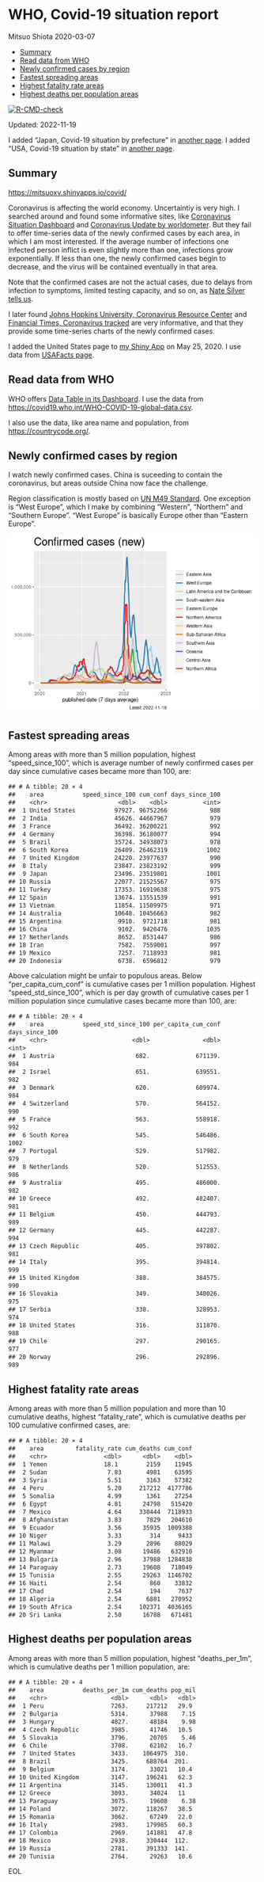 WHO, Covid-19 situation report
================
Mitsuo Shiota
2020-03-07

- <a href="#summary" id="toc-summary">Summary</a>
- <a href="#read-data-from-who" id="toc-read-data-from-who">Read data from
  WHO</a>
- <a href="#newly-confirmed-cases-by-region"
  id="toc-newly-confirmed-cases-by-region">Newly confirmed cases by
  region</a>
- <a href="#fastest-spreading-areas"
  id="toc-fastest-spreading-areas">Fastest spreading areas</a>
- <a href="#highest-fatality-rate-areas"
  id="toc-highest-fatality-rate-areas">Highest fatality rate areas</a>
- <a href="#highest-deaths-per-population-areas"
  id="toc-highest-deaths-per-population-areas">Highest deaths per
  population areas</a>

<!-- badges: start -->

[![R-CMD-check](https://github.com/mitsuoxv/covid/actions/workflows/R-CMD-check.yaml/badge.svg)](https://github.com/mitsuoxv/covid/actions/workflows/R-CMD-check.yaml)
<!-- badges: end -->

Updated: 2022-11-19

I added “Japan, Covid-19 situation by prefecture” in [another
page](Japan.md). I added “USA, Covid-19 situation by state” in [another
page](USA.md).

## Summary

<https://mitsuoxv.shinyapps.io/covid/>

Coronavirus is affecting the world economy. Uncertaintiy is very high. I
searched around and found some informative sites, like [Coronavirus
Situation
Dashboard](https://who.maps.arcgis.com/apps/opsdashboard/index.html#/c88e37cfc43b4ed3baf977d77e4a0667)
and [Coronavirus Update by
worldometer](https://www.worldometers.info/coronavirus/). But they fail
to offer time-series data of the newly confirmed cases by each area, in
which I am most interested. If the average number of infections one
infected person inflict is even slightly more than one, infections grow
exponentially. If less than one, the newly confirmed cases begin to
decrease, and the virus will be contained eventually in that area.

Note that the confirmed cases are not the actual cases, due to delays
from infection to symptoms, limited testing capacity, and so on, as
[Nate Silver tells
us](https://fivethirtyeight.com/features/coronavirus-case-counts-are-meaningless/).

I later found [Johns Hopkins University, Coronavirus Resource
Center](https://coronavirus.jhu.edu/) and [Financial Times, Coronavirus
tracked](https://www.ft.com/content/a26fbf7e-48f8-11ea-aeb3-955839e06441)
are very informative, and that they provide some time-series charts of
the newly confirmed cases.

I added the United States page to [my Shiny
App](https://mitsuoxv.shinyapps.io/covid/) on May 25, 2020. I use data
from [USAFacts
page](https://usafacts.org/visualizations/coronavirus-covid-19-spread-map/).

## Read data from WHO

WHO offers [Data Table in its Dashboard](https://covid19.who.int/table).
I use the data from
<https://covid19.who.int/WHO-COVID-19-global-data.csv>.

I also use the data, like area name and population, from
<https://countrycode.org/>.

## Newly confirmed cases by region

I watch newly confirmed cases. China is suceeding to contain the
coronavirus, but areas outside China now face the challenge.

Region classification is mostly based on [UN M49
Standard](https://unstats.un.org/unsd/methodology/m49/). One exception
is “West Europe”, which I make by combining “Western”, “Northern” and
“Southern Europe”. “West Europe” is basically Europe other than “Eastern
Europe”.

![](README_files/figure-gfm/chart-1.png)<!-- -->

## Fastest spreading areas

Among areas with more than 5 million population, highest
“speed_since_100”, which is average number of newly confirmed cases per
day since cumulative cases became more than 100, are:

    ## # A tibble: 20 × 4
    ##    area           speed_since_100 cum_conf days_since_100
    ##    <chr>                    <dbl>    <dbl>          <int>
    ##  1 United States           97927. 96752266            988
    ##  2 India                   45626. 44667967            979
    ##  3 France                  36492. 36200221            992
    ##  4 Germany                 36398. 36180077            994
    ##  5 Brazil                  35724. 34938073            978
    ##  6 South Korea             26409. 26462319           1002
    ##  7 United Kingdom          24220. 23977637            990
    ##  8 Italy                   23847. 23823192            999
    ##  9 Japan                   23496. 23519801           1001
    ## 10 Russia                  22077. 21525567            975
    ## 11 Turkey                  17353. 16919638            975
    ## 12 Spain                   13674. 13551539            991
    ## 13 Vietnam                 11854. 11509975            971
    ## 14 Australia               10648. 10456663            982
    ## 15 Argentina                9910.  9721718            981
    ## 16 China                    9102.  9420476           1035
    ## 17 Netherlands              8652.  8531447            986
    ## 18 Iran                     7582.  7559001            997
    ## 19 Mexico                   7257.  7118933            981
    ## 20 Indonesia                6738.  6596812            979

Above calculation might be unfair to populous areas. Below
“per_capita_cum_conf” is cumulative cases per 1 million population.
Highest “speed_std_since_100”, which is per day growth of cumulative
cases per 1 million population since cumulative cases became more than
100, are:

    ## # A tibble: 20 × 4
    ##    area           speed_std_since_100 per_capita_cum_conf days_since_100
    ##    <chr>                        <dbl>               <dbl>          <int>
    ##  1 Austria                       682.             671139.            984
    ##  2 Israel                        651.             639551.            982
    ##  3 Denmark                       620.             609974.            984
    ##  4 Switzerland                   570.             564152.            990
    ##  5 France                        563.             558918.            992
    ##  6 South Korea                   545.             546486.           1002
    ##  7 Portugal                      529.             517982.            979
    ##  8 Netherlands                   520.             512553.            986
    ##  9 Australia                     495.             486000.            982
    ## 10 Greece                        492.             482407.            981
    ## 11 Belgium                       450.             444793.            989
    ## 12 Germany                       445.             442287.            994
    ## 13 Czech Republic                405.             397802.            981
    ## 14 Italy                         395.             394814.            999
    ## 15 United Kingdom                388.             384575.            990
    ## 16 Slovakia                      349.             340026.            975
    ## 17 Serbia                        338.             328953.            974
    ## 18 United States                 316.             311870.            988
    ## 19 Chile                         297.             290165.            977
    ## 20 Norway                        296.             292896.            989

## Highest fatality rate areas

Among areas with more than 5 million population and more than 10
cumulative deaths, highest “fatality_rate”, which is cumulative deaths
per 100 cumulative confirmed cases, are:

    ## # A tibble: 20 × 4
    ##    area         fatality_rate cum_deaths cum_conf
    ##    <chr>                <dbl>      <dbl>    <dbl>
    ##  1 Yemen                18.1        2159    11945
    ##  2 Sudan                 7.83       4981    63595
    ##  3 Syria                 5.51       3163    57382
    ##  4 Peru                  5.20     217212  4177786
    ##  5 Somalia               4.99       1361    27254
    ##  6 Egypt                 4.81      24798   515420
    ##  7 Mexico                4.64     330444  7118933
    ##  8 Afghanistan           3.83       7829   204610
    ##  9 Ecuador               3.56      35935  1009388
    ## 10 Niger                 3.33        314     9433
    ## 11 Malawi                3.29       2896    88029
    ## 12 Myanmar               3.08      19486   632910
    ## 13 Bulgaria              2.96      37988  1284838
    ## 14 Paraguay              2.73      19608   718049
    ## 15 Tunisia               2.55      29263  1146702
    ## 16 Haiti                 2.54        860    33832
    ## 17 Chad                  2.54        194     7637
    ## 18 Algeria               2.54       6881   270952
    ## 19 South Africa          2.54     102371  4036165
    ## 20 Sri Lanka             2.50      16788   671481

## Highest deaths per population areas

Among areas with more than 5 million population, highest
“deaths_per_1m”, which is cumulative deaths per 1 million population,
are:

    ## # A tibble: 20 × 4
    ##    area           deaths_per_1m cum_deaths pop_mil
    ##    <chr>                  <dbl>      <dbl>   <dbl>
    ##  1 Peru                   7263.     217212   29.9 
    ##  2 Bulgaria               5314.      37988    7.15
    ##  3 Hungary                4827.      48184    9.98
    ##  4 Czech Republic         3985.      41746   10.5 
    ##  5 Slovakia               3796.      20705    5.46
    ##  6 Chile                  3708.      62102   16.7 
    ##  7 United States          3433.    1064975  310.  
    ##  8 Brazil                 3425.     688764  201.  
    ##  9 Belgium                3174.      33021   10.4 
    ## 10 United Kingdom         3147.     196241   62.3 
    ## 11 Argentina              3145.     130011   41.3 
    ## 12 Greece                 3093.      34024   11   
    ## 13 Paraguay               3075.      19608    6.38
    ## 14 Poland                 3072.     118267   38.5 
    ## 15 Romania                3062.      67249   22.0 
    ## 16 Italy                  2983.     179985   60.3 
    ## 17 Colombia               2969.     141881   47.8 
    ## 18 Mexico                 2938.     330444  112.  
    ## 19 Russia                 2781.     391333  141.  
    ## 20 Tunisia                2764.      29263   10.6

EOL

